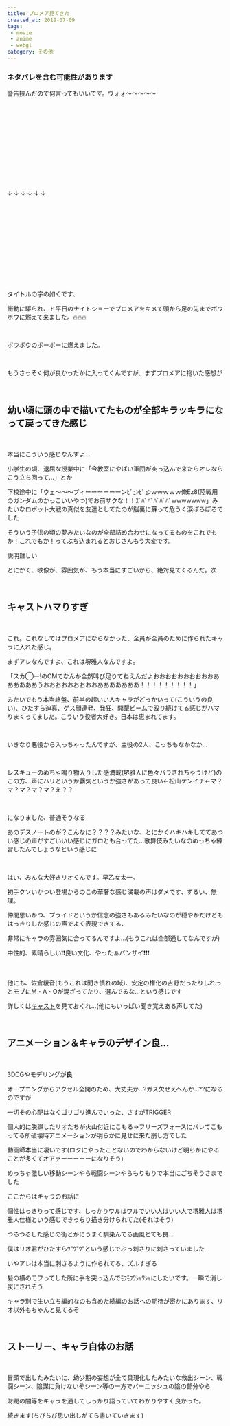 ```yaml
---
title: プロメア見てきた
created_at: 2019-07-09
tags: 
 - movie
 - anime
 - webgl
category: その他
---
```

### **ネタバレを含む可能性があります**

警告挟んだので何言ってもいいです。ウォォ〜〜〜〜〜

<br>
<br>
<br>
<br>
<br>
<br>
<br>
<br>
<br>
<br>
<br>

↓   ↓   ↓   ↓   ↓   ↓

<br>
<br>
<br>
<br>
<br>
<br>
<br>
<br>
<br>
<br>
<br>

タイトルの字の如くです、

衝動に駆られ、ド平日のナイトショーでプロメアをキメて頭から足の先までボウボウに燃えて来ました。🔥🔥🔥

<br>

ボウボウのボーボーに燃えました。

<br>

もうさっそく何が良かったかに入ってくんですが、まずプロメアに抱いた感想が

<br>

## 幼い頃に頭の中で描いてたものが全部キラッキラになって戻ってきた感じ

<br>

本当にこういう感じなんすよ...

小学生の頃、退屈な授業中に「今教室にやばい軍団が突っ込んで来たらオレならこう立ち回って...」とか

下校途中に「ウェ〜〜〜ブィーーーーーーンﾋﾞｭﾝﾋﾞｭﾝｗｗｗｗｗ俺Ez8(陸戦用のガンダムのかっこいいやつ)でお前ザクな！！ｽﾞﾊﾞﾊﾞﾊﾞﾊﾞﾊﾞwwwwwww」みたいなロボット大戦の真似を友達としてたのが脳裏に蘇って危うく涙ぽろぽろでした

そういう子供の頃の夢みたいなのが全部詰め合わせになってるものをこれでもか！これでもか！ってぶち込まれるとおじさんもう大変です。

説明難しい

とにかく、映像が、雰囲気が、もう本当にすごいから、絶対見てくるんだ。次

<br>

## キャストハマりすぎ

<br>

これ。これなしではプロメアにならなかった、全員が全員のために作られたキャラに入れた感じ。

まずアレなんですよ、これは堺雅人なんですよ。

「スカ◯ー!のCMでなんか全然叫び足りてねえんだよおおおおおおおおおおああああああうおおおおおおおおおあああああああ！！！！！！！！！」

みたいでもう本当終盤、前半の超いい人キャラがどっかいって(こういうの良い)、ひたすら迫真、ゲス顔連発、発狂、開墾ビームで殴り続けてる感じがハマりまくってました。こういう役者大好き。日本は恵まれてます。

<br>

いきなり悪役から入っちゃったんですが、主役の2人、こっちもなかなか...

<br>

レスキューのめちゃ鳴り物入りした感満載(堺雅人に色々バラされちゃうけど)のこの方、声にハリというか覇気というか強さがあって良い←松山ケンイチ←マ？マ？マ？マ？マ？え？？

<br>

になりました、普通そうなる

あのデスノートのが？こんなに？？？？みたいな、とにかくハキハキしててあつい感じの声がすごいいい感じにガロとも合ってた...歌舞伎みたいなのめっちゃ練習したんでしょうなという感じに

<br>

はい、みんな大好きリオくんです。早乙女太一。

初手クソいかつい登場からのこの華奢な感じ満載の声はダメです、ずるい、無理。

仲間思いかつ、プライドというか信念の強さもあるみたいなのが穏やかだけどもはっきりした感じの声でよく表現できてる、

非常にキャラの雰囲気に合ってるんですよ...(もうこれは全部通してなんですが)

中性的、素晴らしい❗❗良い文化、やったぁバンザイ❗❗❗

<br>

他にも、佐倉綾音(もうこれは聞き慣れの域)、安定の権化の吉野だったりしれっとモブにM・A・Oが混ざってたり、選んでるな...という感じです

詳しくは[キャスト](https://promare-movie.com/cast_staff/ｖ)を見ておくれ...(他にもいっぱい聞き覚えある声してた)

<br>

## アニメーション＆キャラのデザイン良...

<br>

3DCGやモデリングが**良**

オープニングからアクセル全開のため、大丈夫か...?ガス欠せえへんか...??になるのですが

一切その心配はなくゴリゴリ進んでいった、さすがTRIGGER

個人的に脱獄したリオたちが火山付近にこもる→フリーズフォースにバレてこもってる所破壊時アニメーションが明らかに見せに来た崩し方でした

動画師本当に凄いです(ロクにやったことないのでわからないけど明らかにやることが多くてオアァーーーーーになりそう)

めっちゃ激しい移動シーンやら戦闘シーンやらもりもりで本当にごちそうさまでした

ここからはキャラのお話に

個性はっきりって感じです、しっかりワルはワルでいい人はいい人で堺雅人は堺雅人仕様という感じできっちり描き分けられてた(それはそう)

つるつるした感じの街とかにうまく馴染んでる画風とても良...

僕はリオ君がひたすらｳ"ｳ"ｳ"という感じでぶっ刺さりに刺さっていました

いやアレは本当に刺さるように作られてる、ズルすぎる

髪の横のモフってした所に手を突っ込んでﾓﾌﾓﾌﾜｼｬﾜｼｬにしたいです。一瞬で消し炭にされそう

キャラ別で生い立ち編的なのも含めた続編のお話への期待が密かにあります、リオ以外もちゃんと見てるぞ

<br>

## ストーリー、キャラ自体のお話

<br>

冒頭で出したみたいに、幼少期の妄想が全て具現化したみたいな救出シーン、戦闘シーン、陰謀に負けないぞシーン等の一方でバーニッシュの陰の部分やら

財閥の闇等をキャラを通してしっかり語っていてわかりやすく良かった。

続きます(ちびちび思い出しがてら書いていきます)